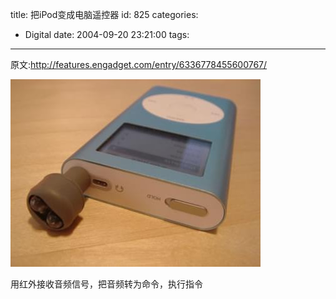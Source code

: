 title: 把iPod变成电脑遥控器
id: 825
categories:
  - Digital
date: 2004-09-20 23:21:00
tags:
---
原文:http://features.engadget.com/entry/6336778455600767/

![](/images/2004/09/20_12741.jpg)

用红外接收音频信号，把音频转为命令，执行指令